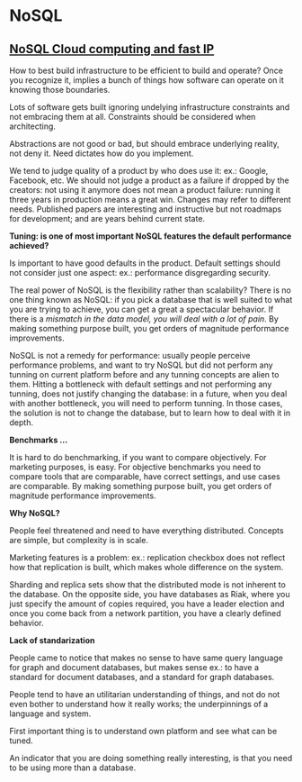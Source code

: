 # NoSQL

## [NoSQL Cloud computing and fast IP](http://nosqltapes.com/video/benjamin-black-on-nosql-cloud-computing-and-fast_ip)

How to best build infrastructure to be efficient to build and operate? Once you recognize it, implies a bunch of things how software can operate on it knowing those boundaries.

Lots of software gets built ignoring undelying infrastructure constraints and not embracing them at all. Constraints should be considered when architecting.

Abstractions are not good or bad, but should embrace underlying reality, not deny it. Need dictates how do you implement. 

We tend to judge quality of a product by who does use it: ex.: Google, Facebook, etc. We should not judge a product as a failure if dropped by the creators: not using it anymore does not mean a product failure: running it three years in production means a great win. Changes may refer to different needs. Published papers are interesting and instructive but not roadmaps for development; and are years behind current state.

**Tuning: is one of most important NoSQL features the default performance achieved?**

Is important to have good defaults in the product. Default settings should not consider just one aspect: ex.: performance disgregarding security. 

The real power of NoSQL is the flexibility rather than scalability? There is no one thing known as NoSQL: if you pick a database that is well suited to what you are trying to achieve, you can get a great a spectacular behavior. If there is a *mismatch in the data model, you will deal with a lot of pain*. By making something purpose built, you get orders of magnitude performance improvements.

NoSQL is not a remedy for performance: usually people perceive performance problems, and want to try NoSQL but did not perform any tunning on current platform before and any tunning concepts are alien to them. Hitting a bottleneck with default settings and not performing any tunning, does not justify changing the database: in a future, when you deal with another bottleneck, you will need to perform tunning. In those cases, the solution is not to change the database, but to learn how to deal with it in depth.

**Benchmarks ...**

It is hard to do benchmarking, if you want to compare objectively. For marketing purposes, is easy. For objective benchmarks you need to compare tools that are comparable, have correct settings, and use cases are comparable.
By making something purpose built, you get orders of magnitude performance improvements.

**Why NoSQL?**

People feel threatened and need to have everything distributed. Concepts are simple, but complexity is in scale.

Marketing features is a problem: ex.: replication checkbox does not reflect how that replication is built, which makes whole difference on the system.

Sharding and replica sets show that the distributed mode is not inherent to the database. On the opposite side, you have databases as Riak, where you just specify the amount of copies required, you have a leader election and once you come back from a network partition, you have a clearly defined behavior.

**Lack of standarization**

People came to notice that makes no sense to have same query language for graph and document databases, but makes sense ex.: to have a standard for document databases, and a standard for graph databases.

People tend to have an utilitarian understanding of things, and not do not even bother to understand how it really works; the underpinnings of a language and system.

First important thing is to understand own platform and see what can be tuned.

An indicator that you are doing something really interesting, is that you need to be using more than a database.
